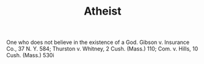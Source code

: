 ---
title: Atheist
letter: A
permalink: "/definitions/atheist.html"
body: One who does not believe in the existence of a God. Gibson v. Insurance Co.,
  37 N. Y. 584; Thurston v. Whitney, 2 Cush. (Mass.) 110; Com. v. Hills, 10 Cush.
  (Mass.) 530i
published_at: '2018-07-07'
source: Black's Law Dictionary
layout: post
---